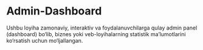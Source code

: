 # Admin-Dashboard
Ushbu loyiha zamonaviy, interaktiv va foydalanuvchilarga qulay admin panel (dashboard) bo‘lib, biznes yoki veb-loyihalarning statistik ma’lumotlarini ko‘rsatish uchun mo‘ljallangan.
